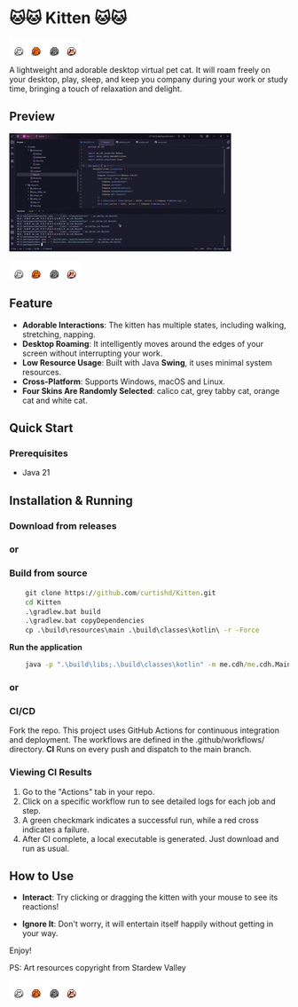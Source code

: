 # 🐱🐱 Kitten 🐱🐱

![curled_1.png](src/main/resources/white_cat/curled/curled_1.png)![curled_1.png](src/main/resources/orange_cat/curled/curled_1.png)![curled_1.png](src/main/resources/grey_tabby_cat/curled/curled_1.png)![curled_1.png](src/main/resources/calico_cat/curled/curled_1.png)

A lightweight and adorable desktop virtual pet cat. It will roam freely on your desktop, play, sleep, and keep you
company during your work or study time, bringing a touch of relaxation and delight.

## Preview

![video.gif](doc/video.gif)

![curled_1.png](src/main/resources/white_cat/curled/curled_1.png)![curled_1.png](src/main/resources/orange_cat/curled/curled_1.png)![curled_1.png](src/main/resources/grey_tabby_cat/curled/curled_1.png)![curled_1.png](src/main/resources/calico_cat/curled/curled_1.png)

## Feature

- **Adorable Interactions**: The kitten has multiple states, including walking, stretching, napping.
- **Desktop Roaming**: It intelligently moves around the edges of your screen without interrupting your work.
- **Low Resource Usage**: Built with Java **Swing**, it uses minimal system resources.
- **Cross-Platform**: Supports Windows, macOS and Linux.
- **Four Skins Are Randomly Selected**: calico cat, grey tabby cat, orange cat and white cat.

## Quick Start

### Prerequisites

- Java 21

## Installation & Running

### **Download from releases**

### or

### **Build from source**

```cmd
    git clone https://github.com/curtishd/Kitten.git
    cd Kitten
    .\gradlew.bat build
    .\gradlew.bat copyDependencies
    cp .\build\resources\main .\build\classes\kotlin\ -r -Force
```

**Run the application**

```cmd
    java -p ".\build\libs;.\build\classes\kotlin" -m me.cdh/me.cdh.MainKt 
```

### or

### **CI/CD**

Fork the repo.
This project uses GitHub Actions for continuous integration and deployment. The workflows are defined in the
.github/workflows/ directory.
**CI** Runs on every push and dispatch to the main branch.

### Viewing CI Results

1. Go to the "Actions" tab in your repo.
2. Click on a specific workflow run to see detailed logs for each job and step.
3. A green checkmark indicates a successful run, while a red cross indicates a failure.
4. After CI complete, a local executable is generated. Just download and run as usual.

## How to Use

- **Interact**: Try clicking or dragging the kitten with your mouse to see its reactions!

- **Ignore It**: Don't worry, it will entertain itself happily without getting in your way.

Enjoy!

PS: Art resources copyright from Stardew Valley

![curled_1.png](src/main/resources/white_cat/curled/curled_1.png)![curled_1.png](src/main/resources/orange_cat/curled/curled_1.png)![curled_1.png](src/main/resources/grey_tabby_cat/curled/curled_1.png)![curled_1.png](src/main/resources/calico_cat/curled/curled_1.png)
